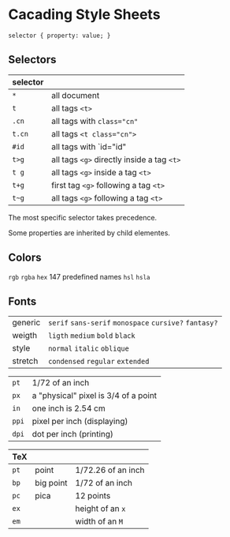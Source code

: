 # Cacading Style Sheets

`selector { property: value; }`

## Selectors

| selector | |
| - | - |
| `*` | all document |
| `t` | all tags `<t>` |
| `.cn` | all tags with `class="cn"` |
| `t.cn` | all tags `<t class="cn">` |
| `#id` | all tags with `id="id" |
| `t>g` | all tags `<g>` directly inside a tag `<t>` |
| `t g` | all tags `<g>` inside a tag `<t>` |
| `t+g` | first tag `<g>` following a tag `<t>` |
| `t~g` | all tags `<g>` following a tag `<t>` |

The most specific selector takes precedence.

Some properties are inherited by child elementes.

## Colors

`rgb`
`rgba`
`hex`
147 predefined names
`hsl`
`hsla`

## Fonts

| | |
| - | - |
| generic | `serif` `sans-serif` `monospace` `cursive?` `fantasy?` |
| weigth | `ligth` `medium` `bold` `black` |
| style | `normal` `italic` `oblique` |
| stretch | `condensed` `regular` `extended` |

| | |
| - | - |
| `pt` | 1/72 of an inch |
| `px` | a "physical" pixel is 3/4 of a point |
| `in` | one inch is 2.54 cm |
| `ppi` | pixel per inch (displaying) |
| `dpi` | dot per inch (printing) |

| TeX | | |
| - | - | - |
| `pt` | point | 1/72.26 of an inch |
| `bp` | big point | 1/72 of an inch |
| `pc` | pica | 12 points |
| `ex` | | height of an `x` |
| `em` | | width of an `M` |
